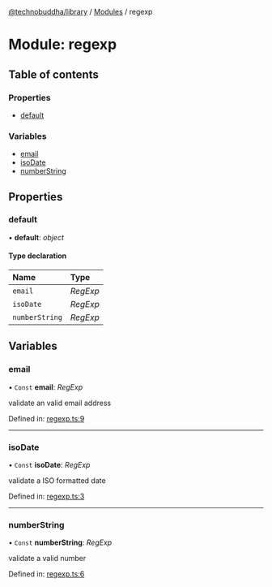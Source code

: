 [@technobuddha/library](../../README.md) / [Modules](../Modules.md) / regexp

# Module: regexp

## Table of contents

### Properties

- [default](regexp.md#default)

### Variables

- [email](regexp.md#email)
- [isoDate](regexp.md#isodate)
- [numberString](regexp.md#numberstring)

## Properties

### default

• **default**: *object*

#### Type declaration

| Name | Type |
| :------ | :------ |
| `email` | *RegExp* |
| `isoDate` | *RegExp* |
| `numberString` | *RegExp* |

## Variables

### email

• `Const` **email**: *RegExp*

validate an valid email address

Defined in: [regexp.ts:9](../../src/regexp.ts#L9)

___

### isoDate

• `Const` **isoDate**: *RegExp*

validate a ISO formatted date

Defined in: [regexp.ts:3](../../src/regexp.ts#L3)

___

### numberString

• `Const` **numberString**: *RegExp*

validate a valid number

Defined in: [regexp.ts:6](../../src/regexp.ts#L6)
